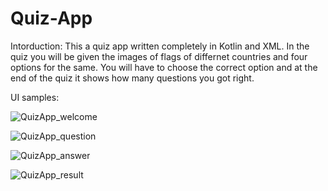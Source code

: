 # Quiz-App

Intorduction:
This a quiz app written completely in Kotlin and XML. In the quiz you will be given the images of flags of differnet countries and four options for the same.
You will have to choose the correct option and at the end of the quiz it shows how many questions you got right.

UI samples:

![QuizApp_welcome](https://user-images.githubusercontent.com/91522619/190854661-08b22e8e-6185-4722-ae24-341d0bde40d7.png)




![QuizApp_question](https://user-images.githubusercontent.com/91522619/190854674-ffdfbc68-8121-489b-92a5-2598e6f6b645.png)




![QuizApp_answer](https://user-images.githubusercontent.com/91522619/190854704-ef2bc8c3-5f14-4933-a181-d1f1155db340.png)





![QuizApp_result](https://user-images.githubusercontent.com/91522619/190992477-60fdbd86-0370-4c8a-85b2-8245022b2aad.png)
